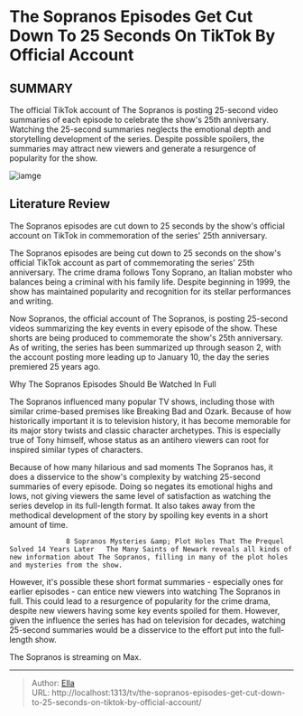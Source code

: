 # The Sopranos Episodes Get Cut Down To 25 Seconds On TikTok By Official Account


## SUMMARY 



  The official TikTok account of The Sopranos is posting 25-second video summaries of each episode to celebrate the show&#39;s 25th anniversary.   Watching the 25-second summaries neglects the emotional depth and storytelling development of the series.   Despite possible spoilers, the summaries may attract new viewers and generate a resurgence of popularity for the show.  

![iamge](https://static1.srcdn.com/wordpress/wp-content/uploads/2024/01/screen-shot-2024-01-08-at-9-59-56-am.png)

## Literature Review
The Sopranos episodes are cut down to 25 seconds by the show&#39;s official account on TikTok in commemoration of the series&#39; 25th anniversary.




The Sopranos episodes are being cut down to 25 seconds on the show&#39;s official TikTok account as part of commemorating the series&#39; 25th anniversary. The crime drama follows Tony Soprano, an Italian mobster who balances being a criminal with his family life. Despite beginning in 1999, the show has maintained popularity and recognition for its stellar performances and writing.




Now Sopranos, the official account of The Sopranos, is posting 25-second videos summarizing the key events in every episode of the show. These shorts are being produced to commemorate the show&#39;s 25th anniversary. As of writing, the series has been summarized up through season 2, with the account posting more leading up to January 10, the day the series premiered 25 years ago.


 Why The Sopranos Episodes Should Be Watched In Full 
          

The Sopranos influenced many popular TV shows, including those with similar crime-based premises like Breaking Bad and Ozark. Because of how historically important it is to television history, it has become memorable for its major story twists and classic character archetypes. This is especially true of Tony himself, whose status as an antihero viewers can root for inspired similar types of characters.




Because of how many hilarious and sad moments The Sopranos has, it does a disservice to the show&#39;s complexity by watching 25-second summaries of every episode. Doing so negates its emotional highs and lows, not giving viewers the same level of satisfaction as watching the series develop in its full-length format. It also takes away from the methodical development of the story by spoiling key events in a short amount of time.

                  8 Sopranos Mysteries &amp; Plot Holes That The Prequel Solved 14 Years Later   The Many Saints of Newark reveals all kinds of new information about The Sopranos, filling in many of the plot holes and mysteries from the show.    

However, it&#39;s possible these short format summaries - especially ones for earlier episodes - can entice new viewers into watching The Sopranos in full. This could lead to a resurgence of popularity for the crime drama, despite new viewers having some key events spoiled for them. However, given the influence the series has had on television for decades, watching 25-second summaries would be a disservice to the effort put into the full-length show.






The Sopranos is streaming on Max.






---

> Author: [Ella](https://instagram.hk.cn/)  
> URL: http://localhost:1313/tv/the-sopranos-episodes-get-cut-down-to-25-seconds-on-tiktok-by-official-account/  

